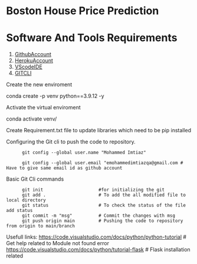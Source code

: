 # Boston House Price Prediction

# Software And Tools Requirements

1. [GithubAccount](https://github.com)
2. [HerokuAccount](https://heroku.com)
3. [VScodeIDE](https://code.visualstudio.com/)
4. [GITCLI](https://git-scm.com/book/en/v2/Getting-Started-The-Command-Line)

Create the new enviroment

conda create -p venv python==3.9.12 -y

Activate the virtual enviroment

conda activate venv/

Create Requirement.txt file to update libraries which need to be pip installed

Configuring the Git cli to push the code to repository.

          git config --global user.name "Mohammed Imtiaz"

          git config --global user.email "emohammedimtiazqa@gmail.com # Have to give same email id as github account

Basic Git Cli commands
          
          git init                     #for initializing the git
          git add .                    # To add the all modified file to local directory
          git status                   # To check the status of the file add status
          git commit -m "msg"          # Commit the changes with msg
          git push origin main         # Pushing the code to repository from origin to main/branch

Usefull links:
https://code.visualstudio.com/docs/python/python-tutorial      # Get help related to  Module not found error
https://code.visualstudio.com/docs/python/tutorial-flask       # Flask installation related 